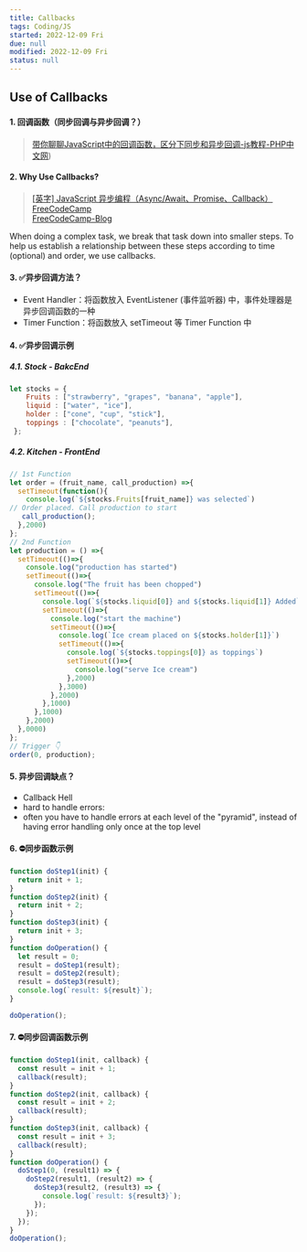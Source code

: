 ```yaml
---
title: Callbacks
tags: Coding/JS
started: 2022-12-09 Fri
due: null
modified: 2022-12-09 Fri
status: null
---
```

## Use of Callbacks
#### 1. 回调函数（同步回调与异步回调？）
>[带你聊聊JavaScript中的回调函数，区分下同步和异步回调-js教程-PHP中文网](https://www.php.cn/js-tutorial-486539.html))

#### 2. Why Use Callbacks?
>[[英字] JavaScript 异步编程（Async/Await、Promise、Callback）FreeCodeCamp](https://www.bilibili.com/video/BV1g44y1z7N3/?spm_id_from=333.788.recommend_more_video.4&vd_source=be278a4cfd00a5f72dcf153eaca79333)  
>[FreeCodeCamp-Blog](https://www.freecodecamp.org/news/javascript-async-await-tutorial-learn-callbacks-promises-async-await-by-making-icecream/)

When doing a complex task, we break that task down into smaller steps. To help us establish a relationship between these steps according to time (optional) and order, we use callbacks.
#### 3. ✅异步回调方法？
- Event Handler：将函数放入 EventListener (事件监听器) 中，事件处理器是异步回调函数的一种
- Timer Function：将函数放入 setTimeout 等 Timer Function 中
#### 4. ✅异步回调示例
##### 4.1. Stock - BakcEnd

```javascript
let stocks = {
    Fruits : ["strawberry", "grapes", "banana", "apple"],
    liquid : ["water", "ice"],
    holder : ["cone", "cup", "stick"],
    toppings : ["chocolate", "peanuts"],
 };
```

##### 4.2. Kitchen - FrontEnd

```javascript
// 1st Function
let order = (fruit_name, call_production) =>{
  setTimeout(function(){
    console.log(`${stocks.Fruits[fruit_name]} was selected`)
// Order placed. Call production to start
   call_production();
  },2000)
};
// 2nd Function
let production = () =>{
  setTimeout(()=>{
    console.log("production has started")
    setTimeout(()=>{
      console.log("The fruit has been chopped")
      setTimeout(()=>{
        console.log(`${stocks.liquid[0]} and ${stocks.liquid[1]} Added`)
        setTimeout(()=>{
          console.log("start the machine")
          setTimeout(()=>{
            console.log(`Ice cream placed on ${stocks.holder[1]}`)
            setTimeout(()=>{
              console.log(`${stocks.toppings[0]} as toppings`)
              setTimeout(()=>{
                console.log("serve Ice cream")
              },2000)
            },3000)
          },2000)
        },1000)
      },1000)
    },2000)
  },0000)
};
// Trigger 👇
order(0, production);
```

#### 5. 异步回调缺点？
- Callback Hell
- hard to handle errors: 
- often you have to handle errors at each level of the "pyramid", instead of having error handling only once at the top level
#### 6. ⛔同步函数示例

```js
function doStep1(init) {
  return init + 1;
}
function doStep2(init) {
  return init + 2;
}
function doStep3(init) {
  return init + 3;
}
function doOperation() {
  let result = 0;
  result = doStep1(result);
  result = doStep2(result);
  result = doStep3(result);
  console.log(`result: ${result}`);
}

doOperation();

```

#### 7. ⛔同步回调函数示例

```js
function doStep1(init, callback) {
  const result = init + 1;
  callback(result);
}
function doStep2(init, callback) {
  const result = init + 2;
  callback(result);
}
function doStep3(init, callback) {
  const result = init + 3;
  callback(result);
}
function doOperation() {
  doStep1(0, (result1) => {
    doStep2(result1, (result2) => {
      doStep3(result2, (result3) => {
        console.log(`result: ${result3}`);
      });
    });
  });
}
doOperation();

```